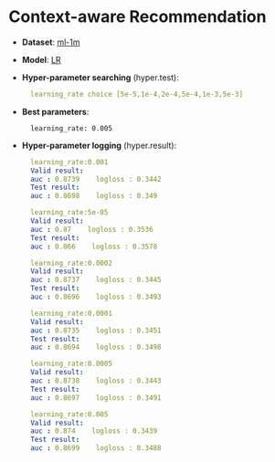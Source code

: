 # Context-aware Recommendation

- **Dataset**: [ml-1m](../../md/ml-1m_contxt.md)

- **Model**: [LR](https://recbole.io/docs/user_guide/model/context/lr.html)

- **Hyper-parameter searching** (hyper.test):

  ```yaml
    learning_rate choice [5e-5,1e-4,2e-4,5e-4,1e-3,5e-3]
  ```

- **Best parameters**:

  ```
    learning_rate: 0.005
  ```

- **Hyper-parameter logging** (hyper.result):

  ```yaml
    learning_rate:0.001
    Valid result:
    auc : 0.8739    logloss : 0.3442
    Test result:
    auc : 0.8698    logloss : 0.349

    learning_rate:5e-05
    Valid result:
    auc : 0.87    logloss : 0.3536
    Test result:
    auc : 0.866    logloss : 0.3578

    learning_rate:0.0002
    Valid result:
    auc : 0.8737    logloss : 0.3445
    Test result:
    auc : 0.8696    logloss : 0.3493

    learning_rate:0.0001
    Valid result:
    auc : 0.8735    logloss : 0.3451
    Test result:
    auc : 0.8694    logloss : 0.3498

    learning_rate:0.0005
    Valid result:
    auc : 0.8738    logloss : 0.3443
    Test result:
    auc : 0.8697    logloss : 0.3491

    learning_rate:0.005
    Valid result:
    auc : 0.874    logloss : 0.3439
    Test result:
    auc : 0.8699    logloss : 0.3488
  ```